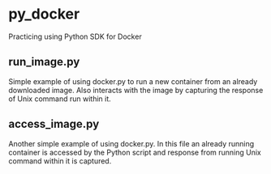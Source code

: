 # py_docker
Practicing using Python SDK for Docker

## run_image.py
Simple example of using docker.py to run a new container from an already downloaded image.
Also interacts with the image by capturing the response of Unix command run within it.

## access_image.py
Another simple example of using docker.py. In this file an already running container is accessed by the Python script and response from running Unix command within it is captured.


